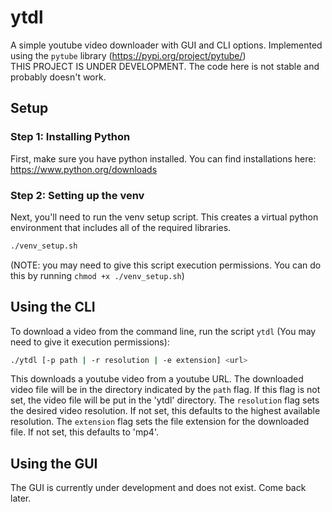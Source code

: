 # ytdl

A simple youtube video downloader with GUI and CLI options. Implemented using the `pytube` library (https://pypi.org/project/pytube/)\
THIS PROJECT IS UNDER DEVELOPMENT. The code here is not stable and probably doesn't work.

## Setup

### Step 1: Installing Python

First, make sure you have python installed. You can find installations here: https://www.python.org/downloads

### Step 2: Setting up the venv

Next, you'll need to run the venv setup script. This creates a virtual python environment that includes all of the required libraries.
```bash
./venv_setup.sh
```
(NOTE: you may need to give this script execution permissions. You can do this by running `chmod +x ./venv_setup.sh`)

## Using the CLI

To download a video from the command line, run the script `ytdl` (You may need to give it execution permissions):
```bash
./ytdl [-p path | -r resolution | -e extension] <url>
```
This downloads a youtube video from a youtube URL. The downloaded video file will be in the directory indicated by the `path` flag. If this flag is not set, the video file will be put in the 'ytdl' directory. The `resolution` flag sets the desired video resolution. If not set, this defaults to the highest available resolution. The `extension` flag sets the file extension for the downloaded file. If not set, this defaults to 'mp4'. 

## Using the GUI

The GUI is currently under development and does not exist. Come back later.